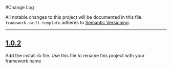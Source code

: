 #Change Log

All notable changes to this project will be documented in this file.
`framework-swift-template` adheres to [Semantic Versioning](http://semver.org/).

---

## [1.0.2](https://github.com/Digipolitan/framework-swift-template/releases/tag/v1.0.2)

Add the install.rb file. Use this file to rename this project with your framework name
